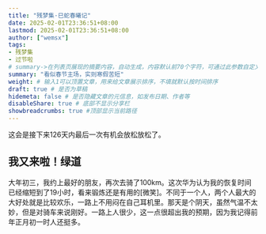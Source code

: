 ```yaml
---
title: "残梦集·巳蛇春曦记"
date: 2025-02-01T23:36:51+08:00
lastmod: 2025-02-01T23:36:51+08:00
author: ["wemsx"]
tags:
- 残梦集
- 过节啦
# summary->在列表页展现的摘要内容，自动生成，内容默认前70个字符，可通过此参数自定义，一般无需专门设置
summary: "看似春节主场，实则寒假苦短"
weight: # 输入1可以顶置文章，用来给文章展示排序，不填就默认按时间排序
draft: true # 是否为草稿
hidemeta: false # 是否隐藏文章的元信息，如发布日期、作者等
disableShare: true # 底部不显示分享栏
showbreadcrumbs: true #顶部显示当前路径
---
```


这会是接下来126天内最后一次有机会放松放松了。

## 我又来啦！绿道

大年初三，我约上最好的朋友，再次去骑了100km。这次华为认为我的恢复时间已经缩短到了19小时，看来锻炼还是有用的[微笑]。不同于一个人，两个人最大的大好处就是比较欢乐，一路上不用闷在自己耳机里。那天是个阴天，虽然气温不太妙，但是对骑车来说刚好。一路上人很少，这一点很超出我的预期，因为我记得前年正月初一时人还挺多。
